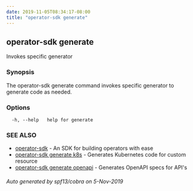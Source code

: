 ```yaml
---
date: 2019-11-05T08:34:17-08:00
title: "operator-sdk generate"
---
```

## operator-sdk generate

Invokes specific generator

### Synopsis

The operator-sdk generate command invokes specific generator to generate code as needed.

### Options

```
  -h, --help   help for generate
```

### SEE ALSO

* [operator-sdk](operator-sdk)	 - An SDK for building operators with ease
* [operator-sdk generate k8s](operator-sdk_generate_k8s)	 - Generates Kubernetes code for custom resource
* [operator-sdk generate openapi](operator-sdk_generate_openapi)	 - Generates OpenAPI specs for API's

###### Auto generated by spf13/cobra on 5-Nov-2019
